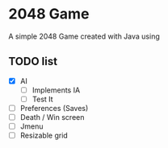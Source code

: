 # 2048 Game

A simple 2048 Game created with Java using 



## TODO list

- [x] AI  
    - [ ] Implements IA  
    - [ ] Test It  
- [ ] Preferences (Saves)  
- [ ] Death / Win screen  
- [ ] Jmenu  
- [ ] Resizable grid
